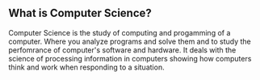 ## What is Computer Science?

Computer Science is the study of computing and progamming of a computer. Where you analyze programs and solve them and to study the perfomrance of computer's software and hardware. It deals with the science of processing information in computers showing how computers think and work when responding to a situation.
